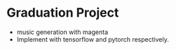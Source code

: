 # Graduation Project
- music generation with magenta
- Implement with tensorflow and pytorch respectively.
